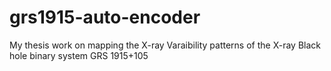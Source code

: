 # grs1915-auto-encoder
My thesis work on mapping the X-ray Varaibility patterns of the X-ray Black hole binary system GRS 1915+105
